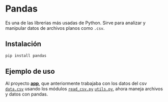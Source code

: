# Pandas

Es una de las líbrerias más usadas de Python. Sirve para analizar y manipular datos de archivos planos como `.csv`.

## Instalación

```sh
pip install pandas
```

## Ejemplo de uso

Al proyecto [**app**](./06-app/), que anteriormente trabajaba con los datos del csv [`data.csv`](./06-app/data.csv) usando los módulos [`read_csv.py`](./06-app/read_csv.py) [`utils.py`](./06-app/utils.py), ahora maneja archivos y datos con pandas.
